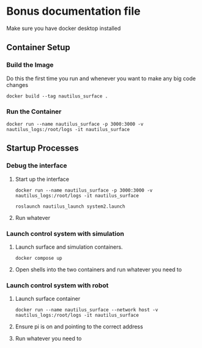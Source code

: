 # Bonus documentation file
Make sure you have docker desktop installed

## Container Setup

### Build the Image
Do this the first time you run and whenever you want to make any big code changes
```
docker build --tag nautilus_surface .
```

### Run the Container
```
docker run --name nautilus_surface -p 3000:3000 -v nautilus_logs:/root/logs -it nautilus_surface
```

## Startup Processes

### Debug the interface
1. Start up the interface
    ```
    docker run --name nautilus_surface -p 3000:3000 -v nautilus_logs:/root/logs -it nautilus_surface

    roslaunch nautilus_launch system2.launch
    ```
2. Run whatever

### Launch control system with simulation
1. Launch surface and simulation containers.
    ```
    docker compose up
    ```
2. Open shells into the two containers and run whatever you need to

### Launch control system with robot
1. Launch surface container
    ```
    docker run --name nautilus_surface --network host -v nautilus_logs:/root/logs -it nautilus_surface
    ```
2. Ensure pi is on and pointing to the correct address

3. Run whatever you need to